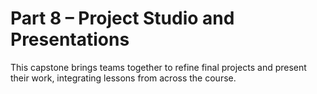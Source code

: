 # Part 8 – Project Studio and Presentations

This capstone brings teams together to refine final projects and present their work, integrating lessons from across the course.
